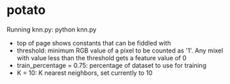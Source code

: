 # potato

Running knn.py: python knn.py
- top of page shows constants that can be fiddled with
- threshold: minimum RGB value of a pixel to be counted as '1'. Any mixel with value less than the threshold gets a feature value of 0
- train_percentage = 0.75: percentage of dataset to use for training
- K = 10: K nearest neighbors, set currently to 10 
